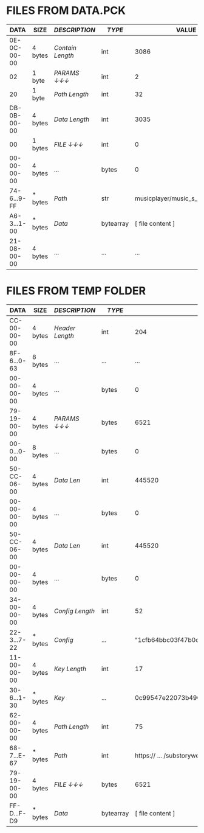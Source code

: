 
# FILES FROM DATA.PCK

| ____DATA____ | __SIZE__ | ___DESCRIPTION___ | ___TYPE___ | ________________________VALUE________________________ |
|--------------|----------|-------------------|------------|-------------------------------------------------------|
| 0E-0C-00-00  | 4 bytes  | _Contain Length_  | int        | 3086                                                  |                            
| 02           | 1 byte   | _PARAMS ↓↓↓_      | int        | 2                                                     |                             
| 20           | 1 byte   | _Path Length_     | int        | 32                                                    |                              
| DB-0B-00-00  | 4 bytes  | _Data Length_     | int        | 3035                                                  |                            
| 00           | 1 bytes  | _FILE ↓↓↓_        | int        | 0                                                     |
| 00-00-00-00  | 4 bytes  | ...               | bytes      | 0                                                     |
| 74-6...9-FF  | * bytes  | _Path_            | str        | musicplayer/music_s_sub_mt_1.png                      |
| A6-3...1-00  | * bytes  | _Data_            | bytearray  | [ file content ]                                      |
| 21-08-00-00  | 4 bytes  | ...               | ...        | ...                                                   |

# FILES FROM TEMP FOLDER

| ____DATA____ | __SIZE__ | ___DESCRIPTION___ | ___TYPE___ | ________________________VALUE________________________ |
|--------------|----------|-------------------|------------|-------------------------------------------------------|
| CC-00-00-00  | 4 bytes  | _Header Length_   | int        | 204                                                   |
| 8F-6...0-63  | 8 bytes  | ...               | ...        | ...                                                   |
| 00-00-00-00  | 4 bytes  | ...               | bytes      | 0                                                     |
| 79-19-00-00  | 4 bytes  | _PARAMS ↓↓↓_      | bytes      | 6521                                                  |
| 00-0...0-00  | 8 bytes  | ...               | bytes      | 0                                                     |
| 50-CC-06-00  | 4 bytes  | _Data Len_        | int        | 445520                                                |
| 00-00-00-00  | 4 bytes  | ...               | bytes      | 0                                                     |
| 50-CC-06-00  | 4 bytes  | _Data Len_        | int        | 445520                                                |
| 00-00-00-00  | 4 bytes  | ...               | bytes      | 0                                                     |
| 34-00-00-00  | 4 bytes  | _Config Length_   | int        | 52                                                    |
| 22-3...7-22  | * bytes  | _Config_          | ...        | "1cfb64bbc03f47b0c075d4a6ab96cb8e:1671070489.277383"  |
| 11-00-00-00  | 4 bytes  | _Key Length_      | int        | 17                                                    |
| 30-6...1-30  | * bytes  | _Key_             | ...        | 0c99547e22073b490                                     |
| 62-00-00-00  | 4 bytes  | _Path Length_     | int        | 75                                                    |
| 68-7...E-67  | * bytes  | _Path_            | int        | https:// ... /substoryweek02_EN.jpg                   |
| 79-19-00-00  | 4 bytes  | _FILE ↓↓↓_        | bytes      | 6521                                                  |
| FF-D...F-D9  | * bytes  | _Data_            | bytearray  | [ file content ]                                      |
